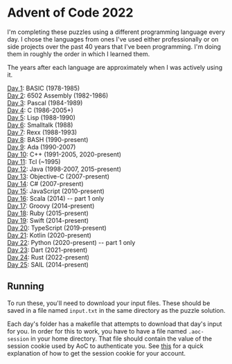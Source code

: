 # Advent of Code 2022

I'm completing these puzzles using a different programming language every day.
I chose the languages from ones I've used either professionally or on side projects over the past 40 years that I've been programming.
I'm doing them in roughly the order in which I learned them.

The years after each language are approximately when I was actively using it.

[Day 1](01-CalorieCounting): BASIC (1978-1985)\
[Day 2](02-RockPaperScissors): 6502 Assembly (1982-1986)\
[Day 3](03-RucksackReorg): Pascal (1984-1989)\
[Day 4](04-CampCleanup): C (1986-2005+)\
[Day 5](05-SupplyStacks): Lisp (1988-1990)\
[Day 6](06-TuningTrouble): Smalltalk (1988)\
[Day 7](07-NoSpace): Rexx (1988-1993)\
[Day 8](08-TreeHouse): BASH (1990-present)\
[Day 9](09-RopeBridge): Ada (1990-2007)\
[Day 10](10-CathodeRayTube): C++ (1991-2005, 2020-present)\
[Day 11](11-Monkey): Tcl (~1995)\
[Day 12](12-HillClimbing): Java (1998-2007, 2015-present)\
[Day 13](13-DistressSignal): Objective-C (2007-present)\
[Day 14](14-RegolithReservoir): C# (2007-present)\
[Day 15](15-BeaconExclusion): JavaScript (2010-present)\
[Day 16](16-ProboscideaVolcanium): Scala (2014) -- part 1 only\
[Day 17](17-PyroclasticFlow): Groovy (2014-present)\
[Day 18](18-BoilingBoulders): Ruby (2015-present)\
[Day 19](19-NotEnoughMinerals): Swift (2014-present)\
[Day 20](20-GrovePositioning): TypeScript (2019-present)\
[Day 21](21-MonkeyMath): Kotlin (2020-present)\
[Day 22](22-MonkeyMap): Python (2020-present) -- part 1 only\
[Day 23](23-UnstableDiffusion): Dart (2021-present)\
[Day 24](24-BlizzardBasin): Rust (2022-present)\
[Day 25](25-HotAir): SAIL (2014-present)

## Running

To run these, you'll need to download your input files.
These should be saved in a file named `input.txt` in the same directory as the puzzle solution.

Each day's folder has a makefile that attempts to download that day's input for you.
In order for this to work, you have to have a file named `.aoc-session` in your home directory.
That file should contain the value of the session cookie used by AoC to authenticate you.
See [this](https://github.com/wimglenn/advent-of-code-wim/issues/1) for a quick explanation of how to get the session cookie for your account.
